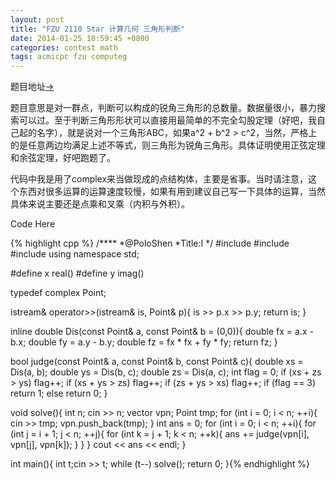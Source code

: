 ```yaml
---
layout: post
title: "FZU 2110 Star 计算几何 三角形判断"
date: 2014-01-25 18:59:45 +0800
categories: contest math
tags: acmicpc fzu computeg
---
```

题目地址<a title="FZU 2110" href="http://acm.fzu.edu.cn/problem.php?pid=2110" target="_blank">-></a>

题目意思是对一群点，判断可以构成的锐角三角形的总数量。数据量很小，暴力搜索可以过。至于判断三角形形状可以直接用最简单的不完全勾股定理（好吧，我自己起的名字），就是说对一个三角形ABC，如果a^2 + b^2 > c^2，当然，严格上的是任意两边均满足上述不等式，则三角形为锐角三角形。具体证明使用正弦定理和余弦定理，好吧跑题了。

代码中我是用了complex来当做现成的点结构体，主要是省事。当时请注意，这个东西对很多运算的运算速度较慢，如果有用到建议自己写一下具体的运算，当然具体来说主要还是点乘和叉乘（内积与外积）。

Code Here

{% highlight cpp %}
/****
	*@PoloShen
	*Title:I
	*/
#include <iostream>
#include <complex>
#include <vector>
using namespace std;

#define x real()
#define y imag()

typedef complex<double> Point;

istream& operator>>(istream& is, Point& p){
    is >> p.x >> p.y;
    return is;
}

inline double Dis(const Point& a, const Point& b = (0,0)){
    double fx = a.x - b.x;
    double fy = a.y - b.y;
    double fz = fx * fx + fy * fy;
    return fz;
}

bool judge(const Point& a, const Point& b, const Point& c){
    double xs = Dis(a, b);
    double ys = Dis(b, c);
    double zs = Dis(a, c);
    int flag = 0;
    if (xs + zs > ys) flag++;
    if (xs + ys > zs) flag++;
    if (zs + ys > xs) flag++;
    if (flag == 3) return 1;
    else return 0;
}

void solve(){
    int n; cin >> n;
    vector<Point> vpn;
    Point tmp;
    for (int i = 0; i < n; ++i){
        cin >> tmp;
        vpn.push_back(tmp);
    }
    int ans = 0;
    for (int i = 0; i < n; ++i){
        for (int j = i + 1; j < n; ++j){
            for (int k = j + 1; k < n; ++k){
                ans += judge(vpn[i], vpn[j], vpn[k]);
            }
        }
    }
    cout << ans << endl;
}

int main(){
    int t;cin >> t;
    while (t--) solve();
    return 0;
}{% endhighlight %}
